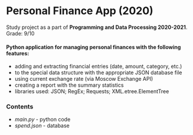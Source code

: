 # Personal Finance App (2020)
Study project as a part of **Programming and Data Processing 2020-2021**. Grade: 9/10 <br>

#### Python application for managing personal finances with the following features:
- adding and extracting financial entries (date, amount, category, etc.) 
- to the special data structure with the appropriate JSON database file
- using current exchange rate (via Moscow Exchange API)
- creating a report with the summary statistics 
- libraries used: JSON; RegEx; Requests; XML.etree.ElementTree

### Contents
- *main.py* - python code 
- *spend.json* - database
